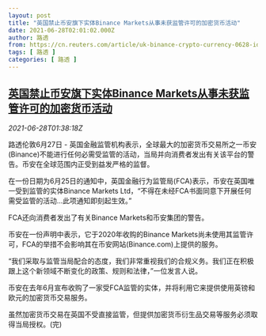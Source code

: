 ```yaml
---
layout: post
title: "英国禁止币安旗下实体Binance Markets从事未获监管许可的加密货币活动"
date: 2021-06-28T02:01:02.000Z
author: 路透
from: https://cn.reuters.com/article/uk-binance-crypto-currency-0628-idCNKCS2E403T
tags: [ 路透 ]
categories: [ 路透 ]
---
```

<!--1624845662000-->
[英国禁止币安旗下实体Binance Markets从事未获监管许可的加密货币活动](https://cn.reuters.com/article/uk-binance-crypto-currency-0628-idCNKCS2E403T)
------

<div>
<div><i>2021-06-28T01:38:18Z</i></div><p>路透伦敦6月27日 - 英国金融监管机构表示，全球最大的加密货币交易所之一币安(Binance)不能进行任何必需受监管的活动，当局并向消费者发出有关该平台的警告。币安在全球范围内正受到益发严格的监督。</p><p>在一份日期为6月25日的通知中，英国金融行为监管局(FCA)表示，币安在英国唯一受到监管的实体Binance Markets Ltd，“不得在未经FCA书面同意下开展任何需受监管的活动...此项通知即刻起生效。”</p><p>FCA还向消费者发出了有关Binance Markets和币安集团的警告。</p><p>币安在一份声明中表示，它于2020年收购的Binance Markets尚未使用其监管许可，FCA的举措不会影响其在币安网站(Binance.com)上提供的服务。</p><p>“我们采取与监管当局配合的态度，我们非常重视我们的合规义务。我们正在积极跟上这个新领域不断变化的政策、规则和法律，”一位发言人说。</p><p>币安在去年6月宣布收购了一家受FCA监管的实体，并将利用它来提供使用英镑和欧元的加密货币交易服务。</p><p>虽然加密货币交易在英国不受直接监管，但提供加密货币衍生品交易等服务必须取得当局授权。(完)</p>
</div>
